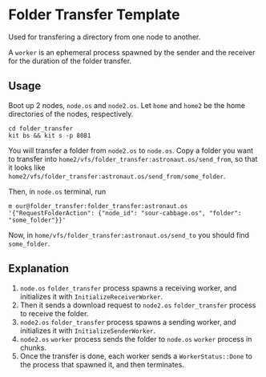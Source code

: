 # Folder Transfer Template

Used for transfering a directory from one node to another.

A `worker` is an ephemeral process spawned by the sender and the receiver for the duration of the folder transfer.

## Usage

Boot up 2 nodes, `node.os` and `node2.os`.
Let `home` and `home2` be the home directories of the nodes, respectively.

```
cd folder_transfer
kit bs && kit s -p 8081
```

You will transfer a folder from `node2.os` to `node.os`.
Copy a folder you want to transfer into `home2/vfs/folder_transfer:astronaut.os/send_from`, so that it looks like `home2/vfs/folder_transfer:astronaut.os/send_from/some_folder`.

Then, in `node.os` terminal, run

```
m our@folder_transfer:folder_transfer:astronaut.os '{"RequestFolderAction": {"node_id": "sour-cabbage.os", "folder": "some_folder"}}'
```

Now, in `home/vfs/folder_transfer:astronaut.os/send_to` you should find `some_folder`.

## Explanation

1. `node.os` `folder_transfer` process spawns a receiving worker, and initializes it with `InitializeReceiverWorker`.
2. Then it sends a download request to `node2.os` `folder_transfer` process to receive the folder.
3. `node2.os` `folder_transfer` process spawns a sending worker, and initializes it with `InitializeSenderWorker`.
4. `node2.os` `worker` process sends the folder to `node.os` `worker` process in chunks.
5. Once the transfer is done, each worker sends a `WorkerStatus::Done` to the process that spawned it, and then terminates.
